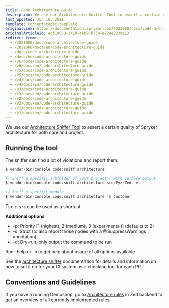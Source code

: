 ```yaml
---
title: Code Architecture Guide
description: We use our Architecture Sniffer Tool to assert a certain quality of Spryker architecture for both core and project.
last_updated: Jun 16, 2021
template: concept-topic-template
originalLink: https://documentation.spryker.com/2021080/docs/code-architecture-guide
originalArticleId: ecf19653-3419-4eb2-b754-e724e0239e13
redirect_from:
  - /2021080/docs/code-architecture-guide
  - /2021080/docs/en/code-architecture-guide
  - /docs/code-architecture-guide
  - /docs/en/code-architecture-guide
  - /v6/docs/code-architecture-guide
  - /v6/docs/en/code-architecture-guide
  - /v5/docs/code-architecture-guide
  - /v5/docs/en/code-architecture-guide
  - /v4/docs/code-architecture-guide
  - /v4/docs/en/code-architecture-guide
  - /v3/docs/code-architecture-guide
  - /v3/docs/en/code-architecture-guide
  - /v2/docs/code-architecture-guide
  - /v2/docs/en/code-architecture-guide
  - /v1/docs/code-architecture-guide
  - /v1/docs/en/code-architecture-guide
---
```


We use our [Architecture Sniffer Tool](https://github.com/spryker/architecture-sniffer) to assert a certain quality of Spryker architecture for both core and project.

## Running the tool

The sniffer can find a lot of violations and report them:

```php
$ vendor/bin/console code:sniff:architecture

// Sniff a specific subfolder of your project - with verbose output
$ vendor/bin/console code:sniff:architecture src/Pyz/Zed -v

// Sniff a specific module
$ vendor/bin/console code:sniff:architecture -m Customer
```

Tip: `c:s:a` can be used as a shortcut.

**Additional options**:

* -p: Priority [1 (highest), 2 (medium), 3 (experimental)] (defaults to 2)
* -s: Strict (to also report those nodes with a @SuppressWarnings annotation)
* -d: Dry-run, only output the command to be run

Run –help or -h to get help about usage of all options available.

See the [architecture sniffer](https://github.com/spryker/architecture-sniffer) documentation for details and information on how to set it up for your CI system as a checking tool for each PR.

## Conventions and Guidelines

If you have a running Demoshop, go to [Architecture rules](`http://zed.mysprykershop.com/development/architecture/rules`) in Zed backend to get an overview of all currently implemented rules.
